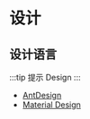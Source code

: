 # 设计

## 设计语言
:::tip 提示
Design
:::

- [AntDesign](https://ant.design/)
- [Material Design](https://material.io/)